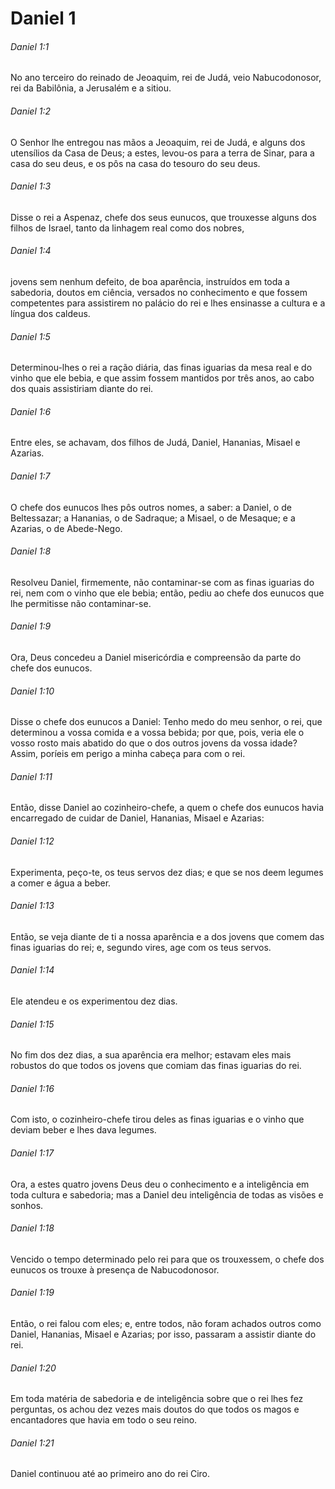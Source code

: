 # Daniel 1

###### Daniel 1:1

No ano terceiro do reinado de Jeoaquim, rei de Judá, veio Nabucodonosor, rei da Babilônia, a Jerusalém e a sitiou.

###### Daniel 1:2

O Senhor lhe entregou nas mãos a Jeoaquim, rei de Judá, e alguns dos utensílios da Casa de Deus; a estes, levou-os para a terra de Sinar, para a casa do seu deus, e os pôs na casa do tesouro do seu deus.

###### Daniel 1:3

Disse o rei a Aspenaz, chefe dos seus eunucos, que trouxesse alguns dos filhos de Israel, tanto da linhagem real como dos nobres,

###### Daniel 1:4

jovens sem nenhum defeito, de boa aparência, instruídos em toda a sabedoria, doutos em ciência, versados no conhecimento e que fossem competentes para assistirem no palácio do rei e lhes ensinasse a cultura e a língua dos caldeus.

###### Daniel 1:5

Determinou-lhes o rei a ração diária, das finas iguarias da mesa real e do vinho que ele bebia, e que assim fossem mantidos por três anos, ao cabo dos quais assistiriam diante do rei.

###### Daniel 1:6

Entre eles, se achavam, dos filhos de Judá, Daniel, Hananias, Misael e Azarias.

###### Daniel 1:7

O chefe dos eunucos lhes pôs outros nomes, a saber: a Daniel, o de Beltessazar; a Hananias, o de Sadraque; a Misael, o de Mesaque; e a Azarias, o de Abede-Nego.

###### Daniel 1:8

Resolveu Daniel, firmemente, não contaminar-se com as finas iguarias do rei, nem com o vinho que ele bebia; então, pediu ao chefe dos eunucos que lhe permitisse não contaminar-se.

###### Daniel 1:9

Ora, Deus concedeu a Daniel misericórdia e compreensão da parte do chefe dos eunucos.

###### Daniel 1:10

Disse o chefe dos eunucos a Daniel: Tenho medo do meu senhor, o rei, que determinou a vossa comida e a vossa bebida; por que, pois, veria ele o vosso rosto mais abatido do que o dos outros jovens da vossa idade? Assim, poríeis em perigo a minha cabeça para com o rei.

###### Daniel 1:11

Então, disse Daniel ao cozinheiro-chefe, a quem o chefe dos eunucos havia encarregado de cuidar de Daniel, Hananias, Misael e Azarias:

###### Daniel 1:12

Experimenta, peço-te, os teus servos dez dias; e que se nos deem legumes a comer e água a beber.

###### Daniel 1:13

Então, se veja diante de ti a nossa aparência e a dos jovens que comem das finas iguarias do rei; e, segundo vires, age com os teus servos.

###### Daniel 1:14

Ele atendeu e os experimentou dez dias.

###### Daniel 1:15

No fim dos dez dias, a sua aparência era melhor; estavam eles mais robustos do que todos os jovens que comiam das finas iguarias do rei.

###### Daniel 1:16

Com isto, o cozinheiro-chefe tirou deles as finas iguarias e o vinho que deviam beber e lhes dava legumes.

###### Daniel 1:17

Ora, a estes quatro jovens Deus deu o conhecimento e a inteligência em toda cultura e sabedoria; mas a Daniel deu inteligência de todas as visões e sonhos.

###### Daniel 1:18

Vencido o tempo determinado pelo rei para que os trouxessem, o chefe dos eunucos os trouxe à presença de Nabucodonosor.

###### Daniel 1:19

Então, o rei falou com eles; e, entre todos, não foram achados outros como Daniel, Hananias, Misael e Azarias; por isso, passaram a assistir diante do rei.

###### Daniel 1:20

Em toda matéria de sabedoria e de inteligência sobre que o rei lhes fez perguntas, os achou dez vezes mais doutos do que todos os magos e encantadores que havia em todo o seu reino.

###### Daniel 1:21

Daniel continuou até ao primeiro ano do rei Ciro.

